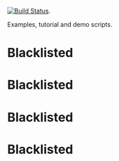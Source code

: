 [![Build Status](https://travis-ci.org/BhallaLab/moose-examples.svg?branch=master)](https://travis-ci.org/BhallaLab/moose-examples).

Examples, tutorial and demo scripts.

# Blacklisted 
# Blacklisted 
# Blacklisted 
# Blacklisted 
